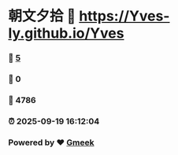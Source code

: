 # 朝文夕拾 :link: https://Yves-ly.github.io/Yves 
### :page_facing_up: [5](https://Yves-ly.github.io/Yves/tag.html) 
### :speech_balloon: 0 
### :hibiscus: 4786 
### :alarm_clock: 2025-09-19 16:12:04 
### Powered by :heart: [Gmeek](https://github.com/Meekdai/Gmeek)
